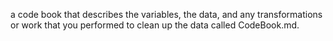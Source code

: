 a code book that describes the variables, the data, and any transformations or work that you performed to clean up the data called CodeBook.md. 
